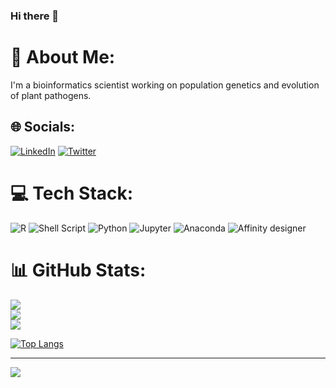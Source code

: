 ### Hi there 👋

# :rocket: About Me:
I'm a bioinformatics scientist working on population genetics and evolution of plant pathogens.

## 🌐 Socials:
[![LinkedIn](https://img.shields.io/badge/LinkedIn-%230077B5.svg?logo=linkedin&logoColor=white)](https://www.linkedin.com/in/das-pereira/) [![Twitter](https://img.shields.io/badge/Twitter-%231DA1F2.svg?logo=Twitter&logoColor=white)](https://twitter.com/oDaniloPereira) 

# 💻 Tech Stack:
![R](https://img.shields.io/badge/r-%23276DC3.svg?style=for-the-badge&logo=r&logoColor=white) ![Shell Script](https://img.shields.io/badge/shell_script-%23121011.svg?style=for-the-badge&logo=gnu-bash&logoColor=white) ![Python](https://img.shields.io/badge/Python-FFD43B?style=for-the-badge&logo=python&logoColor=blue) ![Jupyter](https://img.shields.io/badge/Jupyter-F37626.svg?&style=for-the-badge&logo=Jupyter&logoColor=white) ![Anaconda](https://img.shields.io/badge/Anaconda-%2344A833.svg?style=for-the-badge&logo=anaconda&logoColor=white) ![Affinity designer](https://img.shields.io/badge/affinitydesginer-%231B72BE.svg?style=for-the-badge&logo=affinity-designer&logoColor=white)

# 📊 GitHub Stats:
![](https://github-readme-stats.vercel.app/api?username=DaniloASP&theme=swift&hide_border=false&include_all_commits=false&count_private=false)<br/>
![](https://github-readme-streak-stats.herokuapp.com/?user=DaniloASP&theme=swift&hide_border=false)<br/>
![](https://github-readme-stats.vercel.app/api/top-langs/?username=DaniloASP&theme=swift&hide_border=false&include_all_commits=false&count_private=false&layout=compact)

[![Top Langs](https://github-readme-stats.vercel.app/api/top-langs/?username=DaniloASP&layout=compact)](https://github.com/DaniloASP/github-readme-stats)

---
[![](https://visitcount.itsvg.in/api?id=DaniloASP&icon=0&color=0)](https://visitcount.itsvg.in)
